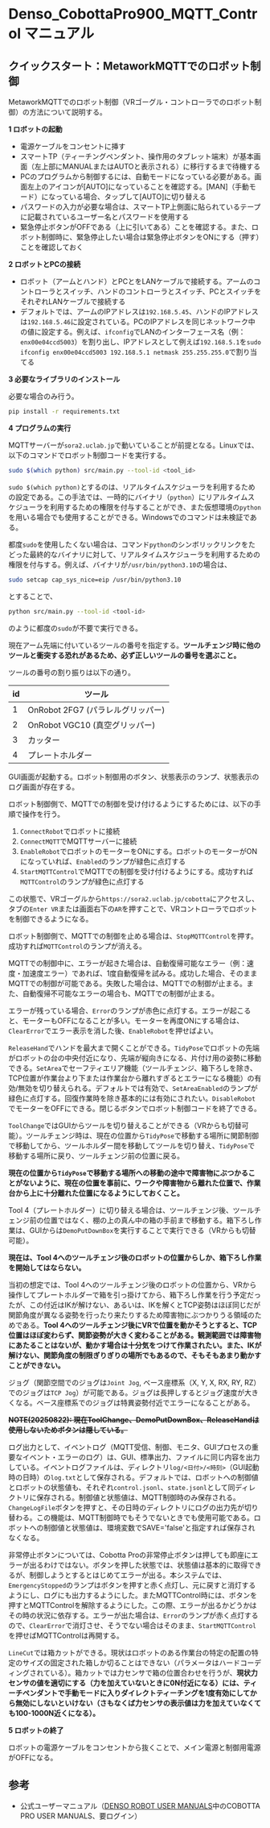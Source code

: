 # Denso_CobottaPro900_MQTT_Control マニュアル

## クイックスタート：MetaworkMQTTでのロボット制御

MetaworkMQTTでのロボット制御（VRゴーグル・コントローラでのロボット制御）の方法について説明する。

**1 ロボットの起動**

- 電源ケーブルをコンセントに挿す
- スマートTP（ティーチングペンダント、操作用のタブレット端末）が基本画面（左上部にMANUALまたはAUTOと表示される）に移行するまで待機する
- PCのプログラムから制御するには、自動モードになっている必要がある。画面左上のアイコンが[AUTO]になっていることを確認する。[MAN]（手動モード）になっている場合、タップして[AUTO]に切り替える
- パスワードの入力が必要な場合は、スマートTP上側面に貼られているテープに記載されているユーザー名とパスワードを使用する
- 緊急停止ボタンがOFFである（上に引いてある）ことを確認する。また、ロボット制御時に、緊急停止したい場合は緊急停止ボタンをONにする（押す）ことを確認しておく

**2 ロボットとPCの接続**

- ロボット（アームとハンド）とPCとをLANケーブルで接続する。アームのコントローラとスイッチ、ハンドのコントローラとスイッチ、PCとスイッチをそれぞれLANケーブルで接続する
- デフォルトでは、アームのIPアドレスは`192.168.5.45`、ハンドのIPアドレスは`192.168.5.46`に設定されている。PCのIPアドレスを同じネットワーク中の値に設定する。例えば、`ifconfig`でLANのインターフェース名（例：`enx00e04ccd5003`）を割り出し、IPアドレスとして例えば`192.168.5.1`を`sudo ifconfig enx00e04ccd5003 192.168.5.1 netmask 255.255.255.0`で割り当てる

**3 必要なライブラリのインストール**

必要な場合のみ行う。

```sh
pip install -r requirements.txt
```

**4 プログラムの実行**

MQTTサーバーが`sora2.uclab.jp`で動いていることが前提となる。Linuxでは、以下のコマンドでロボット制御コードを実行する。

```sh
sudo $(which python) src/main.py --tool-id <tool_id>
```

`sudo $(which python)`とするのは、リアルタイムスケジューラを利用するための設定である。この手法では、一時的にバイナリ（`python`）にリアルタイムスケジューラを利用するための権限を付与することができ、また仮想環境の`python`を用いる場合でも使用することができる。Windowsでのコマンドは未検証である。

都度`sudo`を使用したくない場合は、コマンド`python`のシンボリックリンクをたどった最終的なバイナリに対して、リアルタイムスケジューラを利用するための権限を付与する。例えば、バイナリが`/usr/bin/python3.10`の場合は、

```sh
sudo setcap cap_sys_nice=eip /usr/bin/python3.10
```

とすることで、

```sh
python src/main.py --tool-id <tool-id>
```

のように都度の`sudo`が不要で実行できる。

現在アーム先端に付いているツールの番号を指定する。**ツールチェンジ時に他のツールと衝突する恐れがあるため、必ず正しいツールの番号を選ぶこと。**

ツールの番号の割り振りは以下の通り。

| id | ツール |
| - | - |
| 1 | OnRobot 2FG7 (パラレルグリッパー) |
| 2 | OnRobot VGC10 (真空グリッパー) |
| 3 | カッター |
| 4 | プレートホルダー |

GUI画面が起動する。ロボット制御用のボタン、状態表示のランプ、状態表示のログ画面が存在する。

ロボット制御側で、MQTTでの制御を受け付けるようにするためには、以下の手順で操作を行う。

1. `ConnectRobot`でロボットに接続
2. `ConnectMQTT`でMQTTサーバーに接続
3. `EnableRobot`でロボットのモーターをONにする。ロボットのモーターがONになっていれば、`Enabled`のランプが緑色に点灯する
4. `StartMQTTControl`でMQTTでの制御を受け付けるようにする。成功すれば`MQTTControl`のランプが緑色に点灯する

この状態で、VRゴーグルから`https://sora2.uclab.jp/cobotta`にアクセスし、タブの`Enter VR`または画面右下の`AR`を押すことで、VRコントローラでロボットを制御できるようになる。

ロボット制御側で、MQTTでの制御を止める場合は、`StopMQTTControl`を押す。成功すれば`MQTTControl`のランプが消える。

MQTTでの制御中に、エラーが起きた場合は、自動復帰可能なエラー（例：速度・加速度エラー）であれば、1度自動復帰を試みる。成功した場合、そのままMQTTでの制御が可能である。失敗した場合は、MQTTでの制御が止まる。また、自動復帰不可能なエラーの場合も、MQTTでの制御が止まる。

エラーが残っている場合、`Error`のランプが赤色に点灯する。エラーが起こると、モーターもOFFになることが多い。モーターを再度ONにする場合は、`ClearError`でエラー表示を消した後、`EnableRobot`を押せばよい。

`ReleaseHand`でハンドを最大まで開くことができる。`TidyPose`でロボットの先端がロボットの台の中央付近になり、先端が縦向きになる、片付け用の姿勢に移動できる。`SetArea`でセーフティエリア機能（ツールチェンジ、箱下ろしを除き、TCP位置が作業台より下または作業台から離れすぎるとエラーになる機能）の有効/無効を切り替えられる。デフォルトでは有効で、`SetAreaEnabled`のランプが緑色に点灯する。回復作業時を除き基本的には有効にされたい。`DisableRobot`でモーターをOFFにできる。閉じるボタンでロボット制御コードを終了できる。

`ToolChange`ではGUIからツールを切り替えることができる（VRからも切替可能）。ツールチェンジ時は、現在の位置から`TidyPose`で移動する場所に関節制御で移動してから、ツールホルダー間を移動してツールを切り替え、`TidyPose`で移動する場所に戻り、ツールチェンジ前の位置に戻る。

**現在の位置から`TidyPose`で移動する場所への移動の途中で障害物にぶつかることがないように、現在の位置を事前に、ワークや障害物から離れた位置で、作業台から上に十分離れた位置になるようにしておくこと。**

Tool 4（プレートホルダー）に切り替える場合は、ツールチェンジ後、ツールチェンジ前の位置ではなく、棚の上の真ん中の箱の手前まで移動する。箱下ろし作業は、GUIからは`DemoPutDownBox`を実行することで実行できる（VRからも切替可能）。

**現在は、Tool 4へのツールチェンジ後のロボットの位置からしか、箱下ろし作業を開始してはならない。**

当初の想定では、Tool 4へのツールチェンジ後のロボットの位置から、VRから操作してプレートホルダーで箱を引っ掛けてから、箱下ろし作業を行う予定だったが、この付近はIKが解けない、あるいは、IKを解くとTCP姿勢はほぼ同じだが関節角度が異なる姿勢を行ったり来たりするため障害物にぶつかりうる領域のためである。**Tool 4へのツールチェンジ後にVRで位置を動かそうとすると、TCP位置はほぼ変わらず、関節姿勢が大きく変わることがある。観測範囲では障害物にあたることはないが、動かす場合は十分気をつけて作業されたい。また、IKが解けない、関節角度の制限ぎりぎりの場所でもあるので、そもそもあまり動かすことができない。**

ジョグ（関節空間でのジョグは`Joint Jog`, ベース座標系（X, Y, X, RX, RY, RZ）でのジョグは`TCP Jog`）が可能である。ジョグは長押しするとジョグ速度が大きくなる。ベース座標系でのジョグは特異姿勢付近でエラーになることがある。

~~**NOTE(20250822): 現在ToolChange、DemoPutDownBox、ReleaseHandは使用しないためボタンは隠している。**~~

ログ出力として、イベントログ（MQTT受信、制御、モニタ、GUIプロセスの重要なイベント・エラーのログ）は、GUI、標準出力、ファイルに同じ内容を出力している。イベントログファイルは、ディレクトリ`log/<日付>/<時刻>`（GUI起動時の日時）の`log.txt`として保存される。デフォルトでは、ロボットへの制御値とロボットの状態値も、それぞれ`control.jsonl`、`state.jsonl`として同ディレクトリに保存される。制御値と状態値は、MQTT制御時のみ保存される。`ChangeLogFile`ボタンを押すと、その日時のディレクトリにログの出力先が切り替わる。この機能は、MQTT制御時でもそうでないときでも使用可能である。ロボットへの制御値と状態値は、環境変数でSAVE='false'と指定すれば保存されなくなる。

非常停止ボタンについては、Cobotta Proの非常停止ボタンは押しても即座にエラーが出るわけではない。ボタンを押した状態では、状態値は基本的に取得できるが、制御しようとするとはじめてエラーが出る。本システムでは、`EmergencyStopped`のランプはボタンを押すと赤く点灯し、元に戻すと消灯するようにし、ログにも出力するようにした。またMQTTControl時には、ボタンを押すとMQTTControlを解除するようにした。この際、エラーが出るかどうかはその時の状況に依存する。エラーが出た場合は、`Error`のランプが赤く点灯するので、`ClearError`で消灯させ、そうでない場合はそのまま、`StartMQTTControl`を押せばMQTTControlは再開する。

`LineCut`では箱カットができる。現状はロボットのある作業台の特定の配置の特定のサイズの固定された箱しか切ることはできない（パラメータはハードコーディングされている）。箱カットでは力センサで箱の位置合わせを行うが、**現状力センサの値を適切にする（力を加えていないときに0N付近になる）には、ティーチペンダントで手動モードに入りダイレクトティーチングを1度有効にしてから無効にしないといけない（さもなくば力センサの表示値は力を加えていなくても100-1000N近くになる）。**

**5 ロボットの終了**

ロボットの電源ケーブルをコンセントから抜くことで、メイン電源と制御用電源がOFFになる。

## 参考

- 公式ユーザーマニュアル（[DENSO ROBOT USER MANUALS](https://www.fa-manuals.denso-wave.com/jp/select.php)中のCOBOTTA PRO USER MANUALS、要ログイン）
